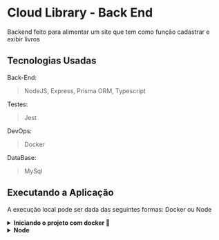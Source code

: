 # Cloud Library - Back End

Backend feito para alimentar um site que tem como função cadastrar e exibir livros

## Tecnologias Usadas

Back-End:

> NodeJS, Express, Prisma ORM, Typescript

Testes:

> Jest

DevOps:
> Docker

DataBase:
> MySql

## Executando a Aplicação

A execução local pode ser dada das seguintes formas: Docker ou Node

<details>
  <summary><b>Iniciando o projeto com docker 🐳</b></summary><br>

  ***⚠️ Para garantir um bom funcionamento é necessário que tenha instalado o docker e o docker-compose nas versões 20.10.16 e 1.29 ou superior respectivamente⚠️***

  1. Clone o projeto

  ```bash
    git clone git@github.com:Pedro0505/cloud-library-backend.git
  ```

  2. Entre no diretório do projeto

  ```bash
    cd cloud-library-backend
  ```

  3. Suba os containers

  ```bash
    docker-compose -f docker-compose.dev.yml up --build -d
  ```

  5. Quando o processo dos containers estiver acabado acesse a aplicação usando o seguinte endereço

  ```bash
    http://localhost:3001
  ```

  6. Para derrubar os containers

  ```bash
    docker-compose -f docker-compose.test.yml down --rmi all --volumes --remove-orphans
  ```

</details>

<details>
  <summary><b>Node</b></summary><br>

  ***⚠️ Para rodar localmente é necessário ter o MySql instalado localmente ⚠️***

  ***Obs: Para usar localmente deve ser preenchido com as informações necessárias no '.env', conforme está escrito no '.env.example'***

  Clone o projeto

  ```bash
    git clone git@github.com:Pedro0505/cloud-library-backend.git
  ```

  Entre no diretório do projeto

  ```bash
    cd cloud-library-backend
  ```

  Instale as dependências

  ```bash
    npm install
  ```

  Inicie o servidor

  ```bash
    npm start
  ```

  Acesse a aplicação usando o seguinte endereço

  ```bash
    localhost:3001
  ```

</details>
